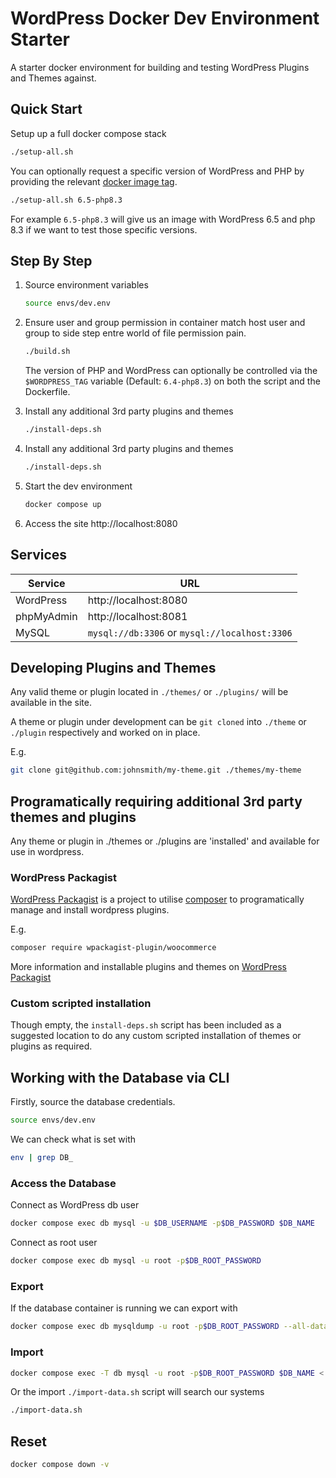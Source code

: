 # WordPress Docker Dev Environment Starter

A starter docker environment for building and testing WordPress Plugins and Themes against.

## Quick Start

Setup up a full docker compose stack

```bash
./setup-all.sh
```

You can optionally request a specific version of WordPress and PHP
by providing the relevant [docker image tag](https://hub.docker.com/_/wordpress/tags).

```bash
./setup-all.sh 6.5-php8.3
```

For example `6.5-php8.3` will give us an image with WordPress 6.5 and php 8.3 if we want to test those specific versions.

## Step By Step

1. Source environment variables
    ```bash
    source envs/dev.env
    ```

2. Ensure user and group permission in container match host user and group to side step entre world of file permission pain.
    ```bash
    ./build.sh
    ```
    The version of PHP and WordPress can optionally be controlled via the `$WORDPRESS_TAG` variable (Default: `6.4-php8.3`) on both the script and the Dockerfile.

3. Install any additional 3rd party plugins and themes
    ```bash
    ./install-deps.sh
    ```

3. Install any additional 3rd party plugins and themes
    ```bash
    ./install-deps.sh
    ```

4. Start the dev environment
    ```bash
    docker compose up
    ```

5. Access the site http://localhost:8080

## Services

|Service|URL|
|---|---|
|WordPress|http://localhost:8080|
|phpMyAdmin|http://localhost:8081|
|MySQL| `mysql://db:3306` or `mysql://localhost:3306`|

## Developing Plugins and Themes

Any valid theme or plugin located in ``./themes/`` or ``./plugins/`` will be available in the site.

A theme or plugin under development can be `git cloned` into `./theme` or `./plugin` respectively and worked on in place.

E.g.

```bash
git clone git@github.com:johnsmith/my-theme.git ./themes/my-theme
```

## Programatically requiring additional 3rd party themes and plugins

Any theme or plugin in ./themes or ./plugins are 'installed' and available for use in wordpress.

### WordPress Packagist

[WordPress Packagist](https://wpackagist.org/) is a project to utilise [composer](https://getcomposer.org/) to programatically manage and install wordpress plugins.

E.g.

```bash
composer require wpackagist-plugin/woocommerce
```

More information and installable plugins and themes on [WordPress Packagist](https://wpackagist.org/)

### Custom scripted installation

Though empty, the `install-deps.sh` script has been included as a suggested location to do any custom scripted installation of themes or plugins as required.

## Working with the Database via CLI

Firstly, source the database credentials.

```bash
source envs/dev.env
```

We can check what is set with

```bash
env | grep DB_
```

### Access the Database

Connect as WordPress db user
```bash
docker compose exec db mysql -u $DB_USERNAME -p$DB_PASSWORD $DB_NAME
```
Connect as root user
```bash
docker compose exec db mysql -u root -p$DB_ROOT_PASSWORD
```

### Export

If the database container is running we can export with

```bash
docker compose exec db mysqldump -u root -p$DB_ROOT_PASSWORD --all-databases > dump.sql
```

### Import

```bash
docker compose exec -T db mysql -u root -p$DB_ROOT_PASSWORD $DB_NAME < dump.sql
```

Or the import `./import-data.sh` script will search our systems

```bash
./import-data.sh
```

## Reset

```bash
docker compose down -v
```